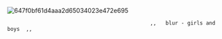 ![647f0bf61d4aaa2d65034023e472e695](https://github.com/user-attachments/assets/0bb3993a-caec-4062-91ea-03836defd599)


                                                  ,,   blur - girls and boys  ,,
